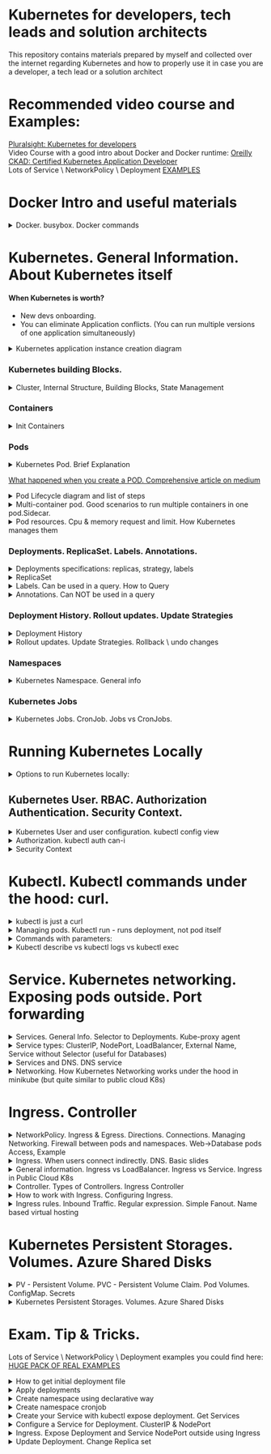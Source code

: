 # Kubernetes for developers, tech leads and solution architects
This repository contains materials prepared by myself and collected over the internet regarding Kubernetes and how to properly use it in case you are a developer, a tech lead or a solution architect 

# Recommended video course and Examples:
[Pluralsight: Kubernetes for developers](https://app.pluralsight.com/library/courses/kubernetes-developers-core-concepts/table-of-contents)    
Video Course with a good intro about Docker and Docker runtime: [Oreilly CKAD: Certified Kubernetes Application Developer](https://learning.oreilly.com/videos/certified-kubernetes-application/9780136677628)  
Lots of Service \ NetworkPolicy \ Deployment [EXAMPLES](https://github.com/Glareone/Certified-Kubernetes-Application-Developer) 

# Docker Intro and useful materials

<details>
<summary>Docker. busybox. Docker commands</summary>

busybox - is a minimal linux container to emulate workload. if you type the command without `-it` it immediately stops because container doesnt know what to do, there is no application inside.

> docker run -it busybox

to inspect what's happening within the container:  
> docker inspect <ID> | less
</details>
  
# Kubernetes. General Information. About Kubernetes itself
#### When Kubernetes is worth?
* New devs onboarding.
* You can eliminate Application conflicts. (You can run multiple versions of one application simultaneously)

<details>
<summary>Kubernetes application instance creation diagram</summary>
  
  ![MicrosoftTeams-image](https://user-images.githubusercontent.com/4239376/188572077-42c51924-f2de-4173-8837-b26bb5d9d2a3.png)
</details>

### Kubernetes building Blocks.

<details>
<summary>Cluster, Internal Structure, Building Blocks, State Management</summary>

  ![1 Cluster](https://user-images.githubusercontent.com/4239376/149999683-875c45bd-503e-4f96-bbca-4490e94fdbe8.png)  
  ![2 state management](https://user-images.githubusercontent.com/4239376/150000162-71be084d-1a6b-409e-9239-63827c6f6e96.png)  
  ![3 pod](https://user-images.githubusercontent.com/4239376/150000193-9174b15d-6fb2-42e0-a107-5114cbbf970a.png)  
  ![4 K8s Building blocks](https://user-images.githubusercontent.com/4239376/150000219-c4d8705a-f7d3-4eb4-8189-50aa15ca9e1c.png)  
  ![5 Node - virtual machines + agents](https://user-images.githubusercontent.com/4239376/150000241-ba7e45f7-fb21-4b87-9724-936ea352a57b.png) 
  ![6 K8s interfaces](https://user-images.githubusercontent.com/4239376/150000271-eea554dc-1d57-4fc4-8452-d62860c34b2e.png)
  ![7 Node agents](https://user-images.githubusercontent.com/4239376/150000291-26f1c468-a373-48fb-958d-ae84612224b2.png)
  ![8 Kubernetes in docker](https://user-images.githubusercontent.com/4239376/150000309-b0ebc220-f4f5-461b-bfda-4d0ddab7241b.png)
</details>

### Containers
<details>
<summary>Init Containers</summary>
  
* Kind of containers which should be started before launching the main application container  
![image](https://user-images.githubusercontent.com/4239376/206247417-b660a69e-6b15-4640-98cf-0eb8c0e990bb.png)
  
* Init Container Example:  
![image](https://user-images.githubusercontent.com/4239376/206248788-fbb4d08b-96b3-49d6-a1a0-7890c0fbd6da.png)  
Pay attention on sleep mode. After 20 sec it's done. If you havent declared end status it will run forever and your main application won't start.


</details>
  
### Pods
<details>
<summary>Kubernetes Pod. Brief Explanation</summary>

![image](https://user-images.githubusercontent.com/4239376/204153391-2192ab2f-9f84-4bef-8e78-f084d1432ba0.png)
</details>

[What happened when you create a POD. Comprehensive article on medium](https://medium.com/@karthikeyan_krishnaswamy/overview-of-kubernetes-34d8e0e59b26)

<details>
<summary>Pod Lifecycle diagram and list of steps</summary>
    
![image](https://user-images.githubusercontent.com/4239376/189322111-652e11f7-4c51-4b63-b2b9-82b43f67554d.png)

1. kubectl writes to the API Server.
2. API Server validates the request and persists it to etcd.
3. etcd notifies back the API Server.
4. API Server invokes the Scheduler.
5. Scheduler decides where to run the pod on and return that to the API Server.
6. API Server persists it to etcd.
7. etcd notifies back the API Server.
8. API Server invokes the Kubelet in the corresponding node.
9. Kubelet talks to the Docker daemon using the API over the Docker socket to create the container.
10. Kubelet updates the pod status to the API Server.
11. API Server persists the new state in etcd.
</details>
  
<details>
<summary>Multi-container pod. Good scenarios to run multiple containers in one pod.Sidecar.</summary>
  
![image](https://user-images.githubusercontent.com/4239376/204357555-59fe745c-e0ba-4300-a3dd-ae9aeab8c8d7.png)
![image](https://user-images.githubusercontent.com/4239376/204357834-afde819f-c018-4833-8367-d6bb767564c6.png)

Sidecar example:
* One container generates logs (busy box), another one exposes the logs(sidecar). 
* Instead of busy box it could be your database. The sidecar in this scenario may limit the amount of logs you want to expose.

![image](https://user-images.githubusercontent.com/4239376/204358240-fb8162f6-aa40-4629-b386-1466e135ff4a.png)
</details>
  
<details>
<summary>Pod resources. Cpu & memory request and limit. How Kubernetes manages them</summary>
* kubernetes rely on the following mechanism
Kubectl -> docker run (or any other engine you use for containers) -> linux CGroups.   
  * Linux CGroups support resource limitation
  
![image](https://user-images.githubusercontent.com/4239376/206243911-8957e9f2-4cc2-49db-8e80-f7c603a9ac1e.png)
  
</details>

### Deployments. ReplicaSet. Labels. Annotations.

<details>
<summary>Deployments specifications: replicas, strategy, labels</summary>

![image](https://user-images.githubusercontent.com/4239376/207669037-cd5dd926-17f1-4fb8-854a-28a3eb7dc7e8.png)
![image](https://user-images.githubusercontent.com/4239376/207669416-41817e3f-9d6f-439b-83c0-afe007df0814.png)

</details>
  
<details>
<summary>ReplicaSet</summary>
  
![image](https://user-images.githubusercontent.com/4239376/207676941-0f892b1e-538d-4e4a-ad33-920904904a23.png)
</details>
 
<details>
<summary>Labels. Can be used in a query. How to Query</summary>

## Labels
* Interesting Fact: Kubectl deployment monitors through the replicaset to ensure that k8s has sufficient amount of pods is available which have assigned label.
* It means, it uses selectors to track pods. If you delete label from pod but in deployment you declared it - deployment will create another pod in a couple of seconds.
  
  ![image](https://user-images.githubusercontent.com/4239376/207681444-7ddfe7d5-237f-424c-8abe-0688cf4dac22.png)
  
Labels could be assigned automatically. For example in case of using K8s Dashboard to create resource:  
 ![image](https://user-images.githubusercontent.com/4239376/207685024-61f51361-cb4d-4c56-98af-19265769265d.png)

## How to use query:
* Show all labels for all resources `kubectl get all --show-labels`:  
![image](https://user-images.githubusercontent.com/4239376/207687317-67bc5e7f-d968-49e7-b169-8f0333dbbae9.png)

* Use selector `kubectl get all --selector app=nginx --all-namespaces`:
![image](https://user-images.githubusercontent.com/4239376/207687662-1a788c48-4471-4f52-b282-8297ed9d3323.png)
</details>
  
<details>
<summary>Annotations. Can NOT be used in a query</summary>
   
  ![image](https://user-images.githubusercontent.com/4239376/207682314-8db126ec-afe7-40fa-8a14-c4763d96acf5.png)
</details>

### Deployment History. Rollout updates. Update Strategies

<details>
<summary>Deployment History</summary>
  
![image](https://user-images.githubusercontent.com/4239376/207688288-309f93a7-5e00-4ad5-8b8c-dc4114de7698.png)
  
* When new major changes appear Deployment creates new ReplicaSet. Old ReplicaSet still persists, but the number of replicas set to 0.
</details>

<details>
<summary>Rollout updates. Update Strategies. Rollback \ undo changes</summary>
![image](https://user-images.githubusercontent.com/4239376/211910788-0645b26f-5cdd-475a-9cd4-2bec6dda2956.png)


`kubectl rollout history deployment <NAME-OF-DEPLOYMENT> --revision=<NUMBER-OF-REVISION>` - to see what changed in this exact revision step (1 -> 2)  
![image](https://user-images.githubusercontent.com/4239376/211913521-135d2bba-db13-4e16-b882-f85566d97e5c.png) 
  
`kubectl rollout undo deployment <NAME-OF-DEPLOYMENT> --to-revision=<NUMBER-OF-DESIRED\PREVIOUS-REVISION>` - to revert changes to selected previous revision  

### Deployment strategies supported by Kubernetes by default: Recreate and Rolling update
![image](https://user-images.githubusercontent.com/4239376/211911595-585bcb1f-8a4e-4710-81c3-d2c3cdb78aa5.png)

* Recreate - delete all pods and recreate. Leads to temporarly unavailability. 
  - Useful when you cant run several versions of application.
* Rolling update - updaet one pod at time. Guarantees availability. Preferred approach

#### Rollout update parameters: maxUnavailable, maxSurge
![image](https://user-images.githubusercontent.com/4239376/211911941-e5b67a5b-c528-40c2-b62d-779bbc24193d.png)

### Rollout update parameters: example
![image](https://user-images.githubusercontent.com/4239376/211912322-419de20b-ddba-424d-b08e-dbdd7a72b9c6.png)

* Rollout updates manipulate ReplicaSets. Each rollout Update creates new ReplicaSet, populate it and clean up old ReplicaSet  
* Managing rollout updates you can easily revert changes
 
`kubectl rollout undo deployment <NAME-OF-DEPLOYMENT> --to-revision=<NUMBER-OF-DESIRED\PREVIOUS-REVISION>` - to revert changes to selected previous revision    
  
### Deployment strategies in general: Blue-green, Canary, A\B, Multi-service
![image](https://user-images.githubusercontent.com/4239376/197362803-243e0580-737f-4042-8cf0-1ed7ab0173c8.png)
 
</details>
  
### Namespaces
  
<details>
<summary>Kubernetes Namespace. General info</summary>
  
![image](https://user-images.githubusercontent.com/4239376/204359995-49432951-70df-4b7e-b1f2-0701847fff6d.png)
</details>
  
### Kubernetes Jobs

<details>
<summary>Kubernetes Jobs. CronJob. Jobs vs CronJobs.</summary>

![image](https://user-images.githubusercontent.com/4239376/204906371-038c1c9e-52ee-4bfa-9e98-2571ce4d5eb7.png)
  
* Simple example of a job  
![image](https://user-images.githubusercontent.com/4239376/204906540-6e4b43c4-5b48-4079-b662-e7bb9c058211.png)
![image](https://user-images.githubusercontent.com/4239376/204914770-d0ccc7ac-1263-4e39-b7b3-778d5957d06f.png)

## Jobs vs CronJobs
The key difference is that you want to run CronJobs on a regular basis, multiple times, using schedule.
![image](https://user-images.githubusercontent.com/4239376/206235934-b7a5192b-ffb0-4645-9509-a45267d1c3c8.png)

* CronJob creates Job for each run, but has only one CronJob
![image](https://user-images.githubusercontent.com/4239376/206240304-b2a4bac5-d0ff-4720-ac01-7b0a7e8637de.png)
 
</details>

# Running Kubernetes Locally

<details>
<summary>Options to run Kubernetes locally:</summary>

1) minikube (little version of K8s, but with full list of abilities from the full version) - but should have only one master node
2) docker desktop
3) kubernetes in docker (kind) - install kubernetes right in docker desktop application. and you can use all commands from kubectl
4) kubeadm - full version of k8s running locally
  
</details>

## Kubernetes User. RBAC. Authorization Authentication. Security Context.
<details>
<summary>Kubernetes User and user configuration. kubectl config view</summary>
   Kubernetes user is just a connection to some certificates

![image](https://user-images.githubusercontent.com/4239376/204151637-885120e5-4cb5-4e07-87e0-c13720917e3e.png)

  It means Kubectl doesnt need you to log in, just need the certificates to be set in an appropriate way.
  These certificaets lie among other things in hidden .kube config directory
</details>  
 
<details>
<summary>Authorization. kubectl auth can-i</summary>

![image](https://user-images.githubusercontent.com/4239376/204152410-fa776576-ddd9-4550-a54a-de38a59b813d.png)
</details>
  
<details>
<summary>Security Context</summary>
  
![image](https://user-images.githubusercontent.com/4239376/204904649-9702e8cd-1dc7-402b-9a81-59bc09f5e1de.png)
![image](https://user-images.githubusercontent.com/4239376/204904870-5de6e9db-c691-446a-bc0a-1f50cbdcb405.png)
</details>
  
# Kubectl. Kubectl commands under the hood: curl.
  
<details>
<summary>kubectl is just a curl</summary> 

  ![image](https://user-images.githubusercontent.com/4239376/204151154-1ef581e5-fd5a-475d-890a-06d8aef509b0.png)
</details>

<details>
<summary>Managing pods. Kubectl run - runs deployment, not pod itself</summary> 

  ![image](https://user-images.githubusercontent.com/4239376/204153571-489a4efc-ef8f-4cd7-872b-5818643c3dfe.png)
</details>
  
<details>
<summary>Commands with parameters:</summary>
  
`kubectl version`  
`kubectl cluster-info`  
`kubectl gel all` - retrieve all inf about pods, deployments, etc.  
  - you also can use `-o wide` parameter to see extra information
  - `--show-labels` labels attached to pods will be shown. They will help you identify pods

`kubectl run [cont-name] --image=[image-name]`  
`kubectl port-forward [pod] [ports]` - configure your proxy to expose your POD.  
`kubectl expose` - expose your ports  
`kubectl create [resource]` - create resource in k8s based on yml file  
`kubectl apply [res]` - create or MODIFY EXISTING  
  
1. `kubectl run` vs `kubectl create` - in general run is imperative command, kubectl create is declarative way. `kubectl run` is deprecated.
2. `kubectl run` - created deployment, not directly a pod. after running `kubectl run` respective deployment will not be saved.
</details>

<details>
<summary>Kubectl describe vs kubectl logs vs kubectl exec</summary>

* kubectl describe goes to etcd database and returns configurations
* kubectl logs goes on pods level in order to receive logs coming from containers  
  
`kubectl logs [POD_NAME_IN_DEFAULT_NAMESPACE]` or `kubectl logs [YOUR_POD] -n [YOUR_NAMESPACE]`
  
* kubectl is for executing commands on container level. If you have multiple containers under pod - you also need to specify the container's name

![image](https://user-images.githubusercontent.com/4239376/204894819-8732557b-da5f-4c43-b93a-f762869d5567.png)
  
* kubectl exec might also be useful in inspect the container from inside the pod
  ![image](https://user-images.githubusercontent.com/4239376/204895479-628fb92f-df91-4ae9-8007-5946181f1359.png)  
`kubectl exec -it [POD_NAME] -n [NAMESPACE]  -- sh` - as an example
  
PS to exit from interactive terminal you cant use `exit` command, use `ctrl-p ctrl-q`. in Azure CLI you can exit using `exit` command.
  
</details>
  
# Service. Kubernetes networking. Exposing pods outside. Port forwarding

<details>
<summary>Services. General Info. Selector to Deployments. Kube-proxy agent</summary>

## Service. General. Connection to Deployments and Pods inside. 
* Service is a Kubernetes object, which is an abstraction that defines a logical set of Pods and policy by which to access them.
* Service, simply saying - is a load balancer which provides ip-address (in one way or another) and exposes your Pods.
![image](https://user-images.githubusercontent.com/4239376/211929322-de50bc2d-66a3-4521-9d2a-52858bf5fa84.png)

* The set of Pods is determined for Service by selector. Controller scans for Pods that match the selector and include these in the Service. 
* To use selector you need to declare a **Label** in your Deployment.

## Access to Multiple Deployments:
* Service could provide access to multiple deployments. Kubernetes automatically makes Load Balancing between Deployments.

## How Service works under the hood:
* The only thing that Services do is watch for a Deployment that has a specific label set based on the Selector that is specified in the Service.
* Using `kubectl expose`, it really looks as if you are exposing a specific Deployment, but it's not. This command is only for your convenient and doesnt show several Deployments if you have them behind Service

## Kube-proxy agent and ClusterIP port
* kube-proxy agent - is an agent running on the nodes which watches the Kubernetes API for new services and their endpoints. After creation, it opens random ports and listens for traffic to the clusterIP port, and next redirects traffic to the randomly generated service endpoints

## Kube-proxy agent, Service and Pods:
![image](https://user-images.githubusercontent.com/4239376/212548102-fff5439d-c303-41bc-a010-745ef77b7e4f.png)

* P1, P2, P3 - Pods under 2 different deployments.
* Kube-Proxy is an agent which plays Load Balancer role for 3 Pods
* Service is registered in etcd and gives access to external users to these Pods
  
![image](https://user-images.githubusercontent.com/4239376/212550170-0ceeaebd-c869-484f-8b4c-76045ee39c4c.png)
![image](https://user-images.githubusercontent.com/4239376/212551735-5b1c4911-1968-4dc3-973f-560ecfdacdbf.png)

</details>

<details>
<summary>Service types: ClusterIP, NodePort, LoadBalancer, External Name, Service without Selector (useful for Databases)</summary>

* `ClusterIP`: default type, provides internal access only;
* `NodePort`: NodePort, which allocates a specific node port which needs to be opened on the firewall. using these node ports, external users, as long as they can reach out to the nodes' IP addresses, are capable of reaching out to the Service;
* `LoadBalancer`: is a load balancer, but currently only implemented in public cloud. So if you're on Kubernetes in Azure or AWS, you will find a load balancer;
* `ExternalName`: is a relatively new object that works on DNS names and redirection is happening at the DNS level;
* `Service without selector`: which is used for direct connections based on `IP + port` combinations without an endpoint. This is useful for connections to a database or between namespaces.
</details>
 
<details>
<summary>Services and DNS. DNS service</summary>

  * Exposed Services automatically register with the Kubernetes internal DNS.
  * DNS Service is registered in Kubernetes by default. And this DNS service is updated every time a new service is added.
  
## Troubleshooting
If you want to understand why your Deployment isn't reachable - you need to check the label and selector you use, because label is a connection between Service and Deployment. If service dont see Deployment then DNS also cant point the proper IP-address.
</details>
 
<details>
<summary>Networking. How Kubernetes Networking works under the hood in minikube (but quite similar to public cloud K8s)</summary>
  
![image](https://user-images.githubusercontent.com/4239376/212553209-ba5f8d53-3e95-4da7-95fd-5b0381c188f3.png)

  * kube-apiserver - process which runs minikube. You can find it in your list of processes.
  * base cidr address pool for minikube - 10.98.0.0/12. It means all addresses until 10.111.255.255 will be in the same network.
  * mywebserver and nginx - Services; They are under one network, not different;
  * endpoints - how you get to the pods. Load-Balancing role is here.
  * 172.17.0.17 and 172.17.0.18 - Pod addresses
  * NodePort - port on host level, in our case - on minukube. NodePort is spreaded all over your Nodes. `32000` brings us to `nginx` Service, `31074` brings us to `mywebserver` Service.
  * ClusterIP - referring the Ip addresses within Services. It's because not Ip-addresses are accessible from the outside. Because there is no routing between 192.168.99.100 and `kube-apiserver`
  * LB on top - is LoadBalancing in Public Clouds (Azure, AWS) which navigates you to the proper `Service` on different `Nodes`.
  ![image](https://user-images.githubusercontent.com/4239376/212552710-9fae95d1-708a-477f-a199-b35127b5f24e.png)

</details>
  
# Ingress. Controller
 
<details>
<summary>NetworkPolicy. Ingress & Egress. Directions.  Connections. Managing Networking. Firewall between pods and namespaces. Web->Database pods Access, Example</summary>

## General info
  * A NetworkPolicy is like a firewall. 
  * By default, all pods can reach one another.
  * Network isolation can be configured to block traffic to pods by running pods in dedicated namespaces.
  * Between namespaces by default there is no traffic, unless routing has been configured.
  
## NetworkPolicy
  * `NetworkPolicy` can be used to block Egress as well as Ingress traffic, And it works like a firewall.
  * The use of Network Policy depends on the support from the network provider. Not all are offering support; not all are offering support and in that case your policy wont have any effect!
  * Connections in `NetworkPolicy` are stateful - allowing one direction is enough, another direction will be allowed automatically
  * `Labels` are used to define what policied applied to which resources
  
## NotworkPilicy directions: Egress and Ingress
  * If direction is declared in the manifest, but with no extra specifications - it means no extra limitations, both directions will be allowed by default.
  * if direction is listed and contains a specification - that specification will be used.
  
Pods with applied NetworkPolicy you can find here: [PODS WITH NETWORKPOLICY.](https://github.com/Glareone/Certified-Kubernetes-Application-Developer/blob/master/pods-with-nw-policy.yaml)
</details>
  
<details>
<summary>Ingress. When users connect indirectly. DNS. Basic slides</summary>
  
  * Users can connect services either directly or indirectly. If they wanna do that indirectly there is another component known as Ingress.
  * Ingress is about DNS name which is connected to a Service.
  
![image](https://user-images.githubusercontent.com/4239376/211929866-e96c184e-58ca-4df2-9a28-aaf71a54dcdc.png)
  
  * Another slide with Ingress and Service

![image](https://user-images.githubusercontent.com/4239376/213295177-7a0c2522-0b5b-45fd-a3bf-dc7cfb3ccd53.png)

</details>

<details>
<summary>General information. Ingress vs LoadBalancer. Ingress vs Service. Ingress in Public Cloud K8s</summary>

# General info
  * Ingress exposes HTTP and HTTPS routes from outside the cluster to services within the cluster.
  * Traffic routing is controlled by rules that are defined on the Ingress resource
  * Ingress can be configured to do multiple things. It gives services externally reachable URLs
  * It allows you to load balance traffic. 
  * It allows you to load balancing traffic between several Services
  * It can terminate SSL as well as TLS
  * Offers name based virtual hosting
  
# Ingress vs LoadBalancer
  * Ingresses are native objects inside the cluster that can route to multiple services, while load balancers are external to the cluster and only route to a single service.
  * On many cloud providers ingress-nginx will also create the corresponding Load Balancer resource. All you have to do is get the external IP and add a DNS A record inside your DNS provider that point myservicea.foo.org and myserviceb.foo.org to the nginx external IP. Get the external IP by running:
  
# Ingress vs Service
  * So where services take care of the basic exposure, Ingress really is what brings your application to the internet
  
# Creating Ingress. Ingress Controller
  * Ingress controller is required before creating your Ingresses. 
  * The Ingress controller is not available by default in Minikube. 
  * If you are using a Kubernetes in cloud, then Ingress controller will be available and it's just a drop down list that you will find in a cloud.
  
</details>
  
<details>
<summary>Controller. Types of Controllers. Ingress Controller</summary>
  
  * The Kubernetes controller manager is a daemon.
  * Kubernetes controller - it is a loop that watches the state of your cluster and makes changes as needed, always working to maintain your desired state
  * Controllers can track many objects including:
    - What workloads are running and where
    - Resources available to those workloads
    - Policies around how the workloads behave (restart, upgrades, fault-tolerance)
  
# Type of Controllers
  - ReplicaSet
  - StatefulSet
  - Job
  - CronJob
  - DaemonSet
  - Ingress Controller
  
# Ingress Controller. Types
  - nginx (ingress-nginx): https://github.com/kubernetes/ingress-nginx
  - haproxy https://haproxy-ingress.github.io/docs/getting-started/
  - traefik https://doc.traefik.io/traefik/providers/kubernetes-ingress/
  - kong https://docs.konghq.com/kubernetes-ingress-controller/latest/
  - contour (comparison): https://joshrosso.com/docs/2019/2019-04-12-contour-ingress-with-envoy/
  
</details>
  

<details>
<summary>How to work with Ingress. Configuring Ingress.</summary>
  
  # Check Tips and Tricks section and you will find comprehensive example for Ingress: https://github.com/Glareone/Kubernetes-for-developers/edit/main/README.md#exam-tip--tricks
</details>

<details>
<summary>Ingress rules. Inbound Traffic. Regular expression. Simple Fanout. Name based virtual hosting</summary>

## Rules consist of several things:  
* Optional host: if host is not specified - then rule applies to all Inbound traffic;
* List of paths like `/testpath`. Each path has it's own backend. You can use Regular Expression here.
* Backend: consist of ServiceName and ServicePort. It matches K8s API Service Objects. You also may configure default Backend for incoming traffic if the current path doesnt match to anyone.

## Backend types in opposite to Ingress Backend:
* Simple Ingress  
![image](https://user-images.githubusercontent.com/4239376/214406315-0915c404-4fce-48e5-ae55-aea798898a4c.png)  
* Simple Fanout: A fanout configuration routes traffic from a single IP address to more than one Service, based on the HTTP URI being requested.  
![image](https://user-images.githubusercontent.com/4239376/214402840-8496d3a9-0f07-4702-aa5b-94112d31cf48.png)  
![image](https://user-images.githubusercontent.com/4239376/214406611-da32fb07-d0fe-4141-b29a-3a310c70f7b1.png)  


* Name based virtual hosting: traffic is coming to the specific route (subdomain, as example)  
![image](https://user-images.githubusercontent.com/4239376/214403275-cfdf87d4-f371-4c88-a66a-329597949513.png)  
![image](https://user-images.githubusercontent.com/4239376/214407005-6bcf8319-2261-42dc-b0e9-aac791a888f3.png)  
The third path in example - is generic path. You send traffic which does not match to any other path there.

* TLS Ingress: Ensure that TLS termination is happened at the Load Balancer level. You also can secure an Ingress by specifying a Secret that contains a TLS private key and certificate. 
</details>
  
# Kubernetes Persistent Storages. Volumes. Azure Shared Disks

<details>
<summary>PV - Persistent Volume. PVC - Persistent Volume Claim. Pod Volumes. ConfigMap. Secrets</summary>
  
The PV is persistent volume and this persistent volume goes to external storage and this external storage as we will see shortly can be anything. And the nice thing is you can have multiple PVs available pointing to different external storage solutions. So they don't even have to be the same external storage, it can be anything. Now, the PVs are independent objects in the Kubernetes environment. And in order to work with the PV, it is the PVC, the persistent volume claim. In a persistent volume claim, the pod can use a persistent volume claim. The persistent volume claim is a request for storage and this requests for storage is only asking for a specific size and a specific type. So that can be like I need two terabytes of ReadWritemany.
  
![image](https://user-images.githubusercontent.com/4239376/214413163-31cb9d97-5fa7-4e46-b09e-39d36b736992.png)

  * Files stored in a container will only live as long as the container itself
  * Pod Volumes - can be used to allocate storage that outlives the container and stays available during pod lifetime
  * PV allows Pod to connect to external storage and can exist outside of Pods.
  * to use PV you need to use PVC. They request access to specific PV based on your request and make binding between POD and PV.
  * ConfigMap - is a special case of storage. Best way to provide dynamic data within a Pod;
  * Secret - do the same as ConfigMap, but they encoding the data they contain. Encoding is not the same as encrypting, but it just scrambles the data so that on first sight it is not readable, but for anyone who knows the basics for utility, it's very easy to dig out the data in a secret
  
</details>
  
<details>
<summary>Kubernetes Persistent Storages. Volumes. Azure Shared Disks</summary>

![image](https://user-images.githubusercontent.com/4239376/197339361-f2862df2-ac3b-461d-aa31-80cb1077c911.png)  
Article: https://learn.microsoft.com/en-us/azure/aks/concepts-storage

* Nowadays, you may start sharing Azure Shared between nodes and pods (but only for Premium disks):
https://stackoverflow.com/questions/67078009/is-it-possible-to-mount-a-shared-azure-disk-in-azure-kubernetes-to-multiple-pods  
![image](https://user-images.githubusercontent.com/4239376/197342695-cb7217d0-20c0-4021-8f1c-fea066b0ef0b.png)

Traditional volumes are created as Kubernetes resources backed by Azure Storage. You can manually create data volumes to be assigned to pods directly, or have Kubernetes automatically create them. Data volumes can use: Azure Disks, Azure Files, Azure NetApp Files, or Azure Blobs.

</details>

# Exam. Tip & Tricks.
  
Lots of Service \ NetworkPolicy \ Deployment examples you could find here: [HUGE PACK OF REAL EXAMPLES](https://github.com/Glareone/Certified-Kubernetes-Application-Developer) 

<details>
<summary>How to get initial deployment file</summary>

You may use `kubectl run` and then export deployment to yaml file, change it and use `kube apply`
 ![image](https://user-images.githubusercontent.com/4239376/204347366-d6385bc2-0d9e-4b0d-8d75-818a2d010536.png)

* You may use `kubectl create deployment --help` - this command shows several good examples how to create deployment. together with `--dry-run=client` it might be a good fit for declarative deployment creation
  
### Working example:
  
`kubectl create deployment httpd-test-deployment-2 --image httpd -n new-httpd-test-namespace --replicas=2 --dry-run=client -o yaml > httpd-test-deployment-2.yaml`  
`kubectl create deployment nginx-rollout-deployment --image=nginx:1.19 --dry-run=client -o yaml > nginx-rollout-deployment.yaml`  
will give you the following:  
![image](https://user-images.githubusercontent.com/4239376/207677288-95ee2405-dcaf-4521-b7db-a886b4341f71.png)

</details>
  
<details>
<summary>Apply deployments</summary>
  
`kubectl create -f <YOUR_YAML_FILE>` or `kubectl apply -f <YOUR_YAML_FILE>`  
</details>
  
<details>
<summary>Create namespace using declarative way</summary>
  
`kubectl create ns production -o yaml` - will create a namespace and show yaml structure it uses. 
  we may copy the output and using vim put it into yaml file, then use it for Namespace creation.
  
`kubectl delete namespaces production`  - to delete already created namespace
  
`kubectl create ns production -o yaml > ns-file.yaml` is also applicable
  
  * to avoid any creation we may use `dry-run` like in the following example `kubectl run --generator=run-pod/v1 nginx-prod --image nginx -o yaml  -dry-run=true > file.yaml`.
</details>

<details>
<summary>Create namespace cronjob</summary>
  
* You may use `kubectl create cronjob --help and take example of job` or 
it suggests the following:    
  `kubectl create cronjob test-job --image=busybox --schedule="*/1 * * * *"`  
  
* you may use example from https://kubernetes.io/docs/concepts/workloads/controllers/cron-jobs/
  
</details>
  
<details>
<summary>Create your Service with kubectl expose deployment. Get Services</summary>

## Create Service and it's yaml file.
**FIRST OF ALL YOU NEED DEPLOYMENT YOU WILL EXPOSE**  
* useful command to get Service is to use the following command on exam:   
`kubectl expose deployment <YOUR-DEPLOYMENT> --port=80 --type=NodePort`;  
After applying this command you will see that your Service is deployed instantly. So better to use it with `--dry-run=client` flag:    
`kubectl expose deployment <YOUR-DEPLOYMENT> --port=80 --type=NodePort --dry-run=client -o yaml > <YOUR_SERVICE.yaml>` - dry run for your service.  
  
* Create service: `kubectl create -f <YOUR_SERVICE.yaml>` - to create service from yaml file.
  
PS Notice, this comman allocates a random portal on all backend nodes, so if you want to be in control of used Port you need to use `targetPort` to define the port.
## Get Services
`kubectl get svc` - to get Services.  
`kubectl get svc nginx -o yaml` - will show Service specifics in yaml.
`kubectl get svc nginx -o yaml > my-service.yaml` - Service specifics in yaml to file  

![image](https://user-images.githubusercontent.com/4239376/212551153-bf7a65fd-65d7-49f8-ae33-f7996c3c6b88.png)
![image](https://user-images.githubusercontent.com/4239376/212551721-9ce115e8-9645-4b2e-b553-f3bb6503d247.png)
</details>
  
<details>
<summary>Configure a Service for Deployment. ClusterIP & NodePort</summary>
  Exercise: Configure a service for the Nginx deployment you've created earlier. I don't really care which Nginx deployment you use, as long as you make it accessible. And ensure that the service makes Nginx accessible through port 80, using the ClusterIP type. And also, verify that it works. After making the service accessible this way, change the type to NodePort and expose the service on port 32000. And verified the service is accessible on this node port.  
  
  * `kubectl create deployment nginx-lab-for-service-deployment --image nginx --dry-run=client -o yaml > nginx-lab-for-service-deployment.yaml`  - deployment in fine   
  * `vim nginx-lab-for-service-deployment.yaml` - if you need to tune your deployment   
  * `kubectl create -f nginx-lab-for-service-deployment.yaml` - apply deployment   
  * `kubectl expose deployment nginx-lab-for-service-deployment --type=ClusterIP --port=80 --dry-run=client -o yaml > nginx-lab-for-service-service.yaml` - create Service for your deployment. Rename Service if needed (because now its name has -deployment suffix  
  * `kubectl create -f nginx-lab-for-service-deployment.yaml` -- apply Service  
  * `kubectl describe svc nginx-lab-for-service-deployment` - check that service is working.  
  
![image](https://user-images.githubusercontent.com/4239376/212557873-b6910b95-fc89-427f-b295-8640d209bfd6.png)
  
  * You can verify and endpoints is assigned.  
  * `kubectl get endpoints` - shows exposed endpoints  
  
![image](https://user-images.githubusercontent.com/4239376/212557996-6e57c3dc-a886-41e2-ae05-3b9511d8efb2.png)

  * `kubectl edit svc nginx-lab-for-service-deployment` - edit deployed service
  * replace `targetPort` with `nodePort` because targetPort belongs to ClusterIP type, but we need NodePort Service type now
  
  ![image](https://user-images.githubusercontent.com/4239376/212558640-768641be-6ac3-4d0c-a209-901da33bef50.png)
  
  * changes applied: ![image](https://user-images.githubusercontent.com/4239376/212558660-2ba07036-f9f4-4e5e-9132-853b4b7b0580.png)

  PS: It will be reachable from internal network because of Type. In order to make it reachable from outer world you need to use LoadBalancer!!
</details>
  
<details>
<summary>Ingress. Expose Deployment and Service NodePort outside using Ingress</summary>
  
 # How to 
  0. get initial Ingress Controller example from documentation: https://kubernetes.io/docs/concepts/services-networking/ingress/
    - save in yaml file using `vim test-ingress.yaml`
  1. `kubectl create deployment <YOUR_DEPLOYMENT_NAME>` -  Create your deployment with replicaSet >= 2
  2. `kubectl scale deployment <YOUR_DEPLOYMENT_NAME> --replicas=3` - scale number of pods
  2. `kubectl expose deployment <YOUR_DEPLOYMENT_NAME> --type=NodePort --port=80` - Create Service for deployment. In our case we need NodePort because ClusterIP is useless in this case
  3. `kubectl get svc` - verify we have created Service
  ![image](https://user-images.githubusercontent.com/4239376/213303596-9af863fb-a34c-4d49-b5ca-31b3d2e49d34.png)
  Keep in mind that we dont care of CLUSTER-IP value, we care only about Port because port addresses the Server to Deployment. It means you can reach the Service (and Deployment) using `curl http://<KUBERNETES_CLUSTER_IP>:<YOUR_PORT_ASSIGNED_TO_SERVICE: 32618>`
  4. fix initial Ingress example. Need to change `service: name: test` to our `service: name: <NAME_OF_SERVICE>`
  5. fix initial Ingress example adding host name. Better to start with `kubectl explain ingress.spec.rules` and check `host`
    - you can find the final file in the current repo
  6. create ingress using `kubectl create -f test-ingress.yaml`
  7. `kubectl get ingress  --all-namespaces` - check that ingress created.
  8. If you run it in minicube and locally you may reach your service updating `hosts` file and send request from your address to your local ip address
  9. `curl http://<YOUR_HOSTNAME>.com/testpath` - and voila! 
  
  ![image](https://user-images.githubusercontent.com/4239376/213306479-a1604a8c-7a3e-4811-8d0e-5cdcf7dcf074.png)

# Details
  * Applying the yaml you may find in my root folder, ingress resources will be created and managed by the ingress-nginx instance. Nginx is configured to automatically discover all ingress with the kubernetes.io/ingress.class: "nginx" annotation or where `ingressClassName: nginx` is present. 
  * Please note that the ingress resource should be placed inside the same namespace of the backend resource.
</details>
  
<details>
<summary>Update Deployment. Change Replica set</summary>
  
  You can easily use one of the following commands:
  * `kubectl edit deployment <YOUR_DEPLOYMENT_NAME>` - edit and save changes
  * `kubectl scale deployment <YOUR_DEPLOYMENT_NAME> --replica=3` - scale out your pods number 
</details>
